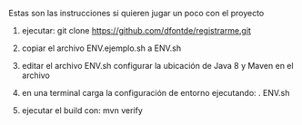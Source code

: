 Estas son las instrucciones si quieren jugar un poco con el proyecto

1. ejecutar: git clone https://github.com/dfontde/registrarme.git

2. copiar el archivo ENV.ejemplo.sh a ENV.sh

3. editar el archivo ENV.sh configurar la ubicación de Java 8 y Maven en el archivo

4. en una terminal carga la configuración de entorno ejecutando: . ENV.sh

5. ejecutar el build con: mvn verify
